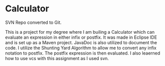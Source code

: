 # Calculator
SVN Repo converted to Git.

This is a project for my degree where I am builing a Calculator which can evaluate an expression in either infix or postfix. It was made in Eclipse IDE and is set up as a Maven project. JavaDoc is also utilized to document the code. I utilize the Shunting Yard Algorithm to allow me to convert any infix notation to postfix. The postfix expression is then evaluated. I also leaerned how to use vcs with this assignment as I used svn.
